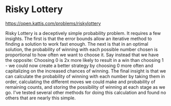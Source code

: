 # Risky Lottery

https://open.kattis.com/problems/riskylottery

Risky Lottery is a deceptively simple probability problem. It requires a few insights. The first is that the error bounds allow an iterative method to finding a solution to work fast enough. The next is that in an optimal solution, the probability of winning with each possible number chosen is proportional to how often we want to choose it. Say instead that we have the opposite: Choosing 0 is 2x more likely to result in a win than choosing 1 - we could now create a better strategy by choosing 0 more often and capitalizing on the increased chances of winning. The final insight is that we can calculate the probability of winning with each number by taking them in order, calculating the different moves we could make and probability of remaining counts, and storing the possibility of winning at each stage as we go. I've tested several other methods for doing this calculation and found no others that are nearly this simple.